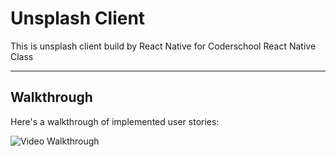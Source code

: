 # Unsplash Client

This is unsplash client build by React Native for Coderschool React Native Class

---

## Walkthrough

Here's a walkthrough of implemented user stories:

<img src='https://i.imgur.com/DVFXIoa.gifv' title='Video Walkthrough' width='' alt='Video Walkthrough' />

